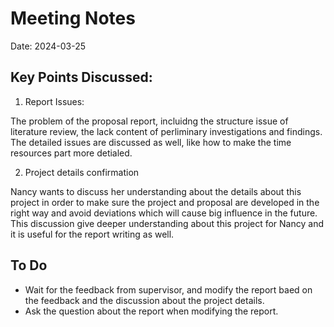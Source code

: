 # Meeting Notes 
Date: 2024-03-25

## Key Points Discussed:
1. Report Issues:

The problem of the proposal report, incluidng the structure issue of literature review, the lack content of perliminary investigations and findings. The detailed issues are discussed as well, like how to make the time resources part more detialed.

2. Project details confirmation

Nancy wants to discuss her understanding about the details about this project in order to make sure the project and proposal are developed in the right way and avoid deviations which will cause big influence in the future. This discussion give deeper understanding about this project for Nancy and it is useful for the report writing as well. 

## To Do
- Wait for the feedback from supervisor, and modify the report baed on the feedback and the discussion about the project details.
- Ask the question about the report when modifying the report. 